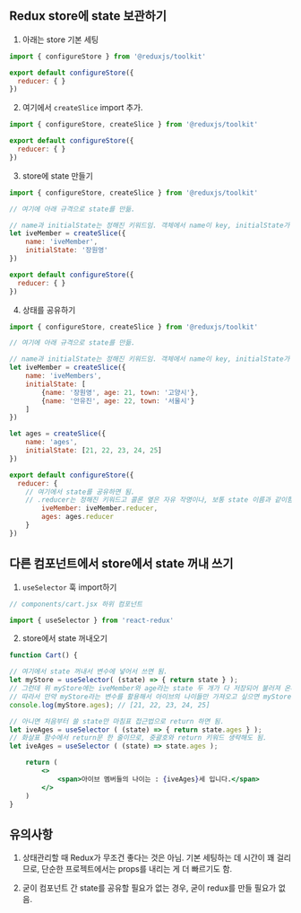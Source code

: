 ## Redux store에 state 보관하기

1. 아래는 store 기본 세팅

```jsx
import { configureStore } from '@reduxjs/toolkit'

export default configureStore({
  reducer: { }
}) 
```

2. 여기에서 `createSlice` import 추가.

```jsx
import { configureStore, createSlice } from '@reduxjs/toolkit'

export default configureStore({
  reducer: { }
}) 
```

3. store에 state 만들기

```jsx
import { configureStore, createSlice } from '@reduxjs/toolkit'

// 여기에 아래 규격으로 state를 만듦.

// name과 initialState는 정해진 키워드임. 객체에서 name이 key, initialState가 value라고 생각하면 됨)
let iveMember = createSlice({
    name: 'iveMember',
    initialState: '장원영'
})

export default configureStore({
  reducer: { }
})
```

4. 상태를 공유하기

```jsx
import { configureStore, createSlice } from '@reduxjs/toolkit'

// 여기에 아래 규격으로 state를 만듦.

// name과 initialState는 정해진 키워드임. 객체에서 name이 key, initialState가 value라고 생각하면 됨)
let iveMember = createSlice({
    name: 'iveMembers',
    initialState: [
        {name: '장원영', age: 21, town: '고양시'},
        {name: '안유진', age: 22, town: '서울시'}
    ]
})

let ages = createSlice({
    name: 'ages',
    initialState: [21, 22, 23, 24, 25]
})

export default configureStore({
  reducer: {
    // 여기에서 state를 공유하면 됨.
    // .reducer는 정해진 키워드고 콜론 옆은 자유 작명이나, 보통 state 이름과 같이함.
        iveMember: iveMember.reducer,
        ages: ages.reducer
    }
})
```

## 다른 컴포넌트에서 store에서 state 꺼내 쓰기

1. `useSelector` 훅 import하기

```jsx
// components/cart.jsx 하위 컴포넌트

import { useSelector } from 'react-redux'
```

2. store에서 state 꺼내오기

```jsx
function Cart() {

// 여기에서 state 꺼내서 변수에 넣어서 쓰면 됨.
let myStore = useSelector( (state) => { return state } );
// 그런데 위 myStore에는 iveMember와 age라는 state 두 개가 다 저장되어 불러져 온다.
// 따라서 만약 myStore라는 변수를 활용해서 아이브의 나이들만 가져오고 싶으면 myStore.ages로 접근하면 됨.
console.log(myStore.ages); // [21, 22, 23, 24, 25]

// 아니면 처음부터 쓸 state만 마침표 접근법으로 return 하면 됨.
let iveAges = useSelector ( (state) => { return state.ages } );
// 화살표 함수에서 return문 한 줄이므로, 중괄호와 return 키워드 생략해도 됨.
let iveAges = useSelector ( (state) => state.ages );

    return (
        <>
            <span>아이브 멤버들의 나이는 : {iveAges}세 입니다.</span>
        </>
    )
}
```

## 유의사항

1. 상태관리할 때 Redux가 무조건 좋다는 것은 아님. 기본 세팅하는 데 시간이 꽤 걸리므로, 단순한 프로젝트에서는 props를 내리는 게 더 빠르기도 함.

2. 굳이 컴포넌트 간 state를 공유할 필요가 없는 경우, 굳이 redux를 만들 필요가 없음.